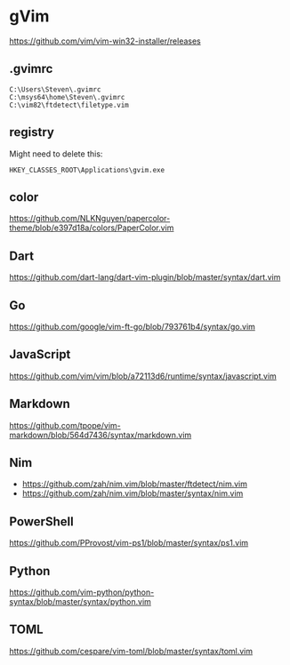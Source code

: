 # gVim

<https://github.com/vim/vim-win32-installer/releases>

## .gvimrc

~~~
C:\Users\Steven\.gvimrc
C:\msys64\home\Steven\.gvimrc
C:\vim82\ftdetect\filetype.vim
~~~

## registry

Might need to delete this:

~~~
HKEY_CLASSES_ROOT\Applications\gvim.exe
~~~

## color

https://github.com/NLKNguyen/papercolor-theme/blob/e397d18a/colors/PaperColor.vim

## Dart

https://github.com/dart-lang/dart-vim-plugin/blob/master/syntax/dart.vim

## Go

https://github.com/google/vim-ft-go/blob/793761b4/syntax/go.vim

## JavaScript

https://github.com/vim/vim/blob/a72113d6/runtime/syntax/javascript.vim

## Markdown

<https://github.com/tpope/vim-markdown/blob/564d7436/syntax/markdown.vim>

## Nim

- https://github.com/zah/nim.vim/blob/master/ftdetect/nim.vim
- https://github.com/zah/nim.vim/blob/master/syntax/nim.vim

## PowerShell

<https://github.com/PProvost/vim-ps1/blob/master/syntax/ps1.vim>

## Python

<https://github.com/vim-python/python-syntax/blob/master/syntax/python.vim>

## TOML

<https://github.com/cespare/vim-toml/blob/master/syntax/toml.vim>
